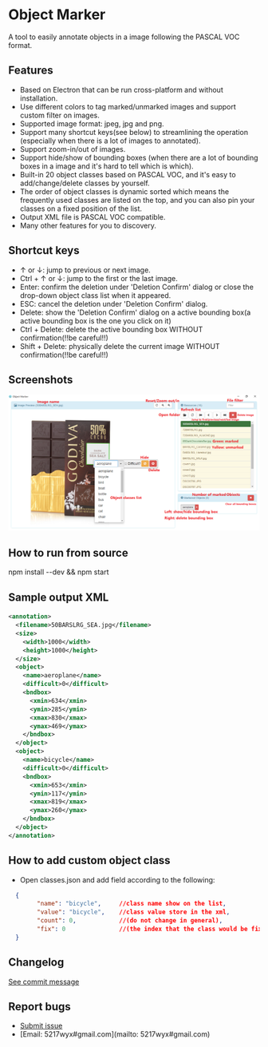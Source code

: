 Object Marker
=========================
A tool to easily annotate objects in a image following the PASCAL VOC format.


Features
------------
* Based on Electron that can be run cross-platform and without installation.
* Use different colors to tag marked/unmarked images and support custom filter on images.
* Supported image format: jpeg, jpg and png.
* Support many shortcut keys(see below) to streamlining the operation (especially when there is a lot of images to annotated).
* Support zoom-in/out of images.
* Support hide/show of bounding boxes (when there are a lot of bounding boxes in a image and it's hard to tell which is which).
* Built-in 20 object classes based on PASCAL VOC, and it's easy to add/change/delete classes by yourself.
* The order of object classes is dynamic sorted which means the frequently used classes are listed on the top, and you can also pin your classes on a fixed position of the list.
* Output XML file is PASCAL VOC compatible.
* Many other features for you to discovery.


Shortcut keys
------------
* ↑ or ↓: jump to previous or next image.
* Ctrl + ↑ or ↓: jump to the first or the last image.
* Enter: confirm the deletion under 'Deletion Confirm' dialog or close the drop-down object class list when it appeared.
* ESC: cancel the deletion under 'Deletion Confirm' dialog.
* Delete: show the 'Deletion Confirm' dialog on a active bounding box(a active bounding box is the one you click on it)
* Ctrl + Delete: delete the active bounding box WITHOUT confirmation(!!be careful!!)
* Shift + Delete: physically delete the current image WITHOUT confirmation(!!be careful!!)


Screenshots
------------
![](https://raw.githubusercontent.com/fancy967/Docs/master/objectmarker/objectmarker1.png)


How to run from source
------------
npm install --dev && npm start


Sample output XML
------------
```xml
<annotation>
  <filename>50BARSLRG_SEA.jpg</filename>
  <size>
    <width>1000</width>
    <height>1000</height>
  </size>
  <object>
    <name>aeroplane</name>
    <difficult>0</difficult>
    <bndbox>
      <xmin>634</xmin>
      <ymin>285</ymin>
      <xmax>830</xmax>
      <ymax>469</ymax>
    </bndbox>
  </object>
  <object>
    <name>bicycle</name>
    <difficult>0</difficult>
    <bndbox>
      <xmin>653</xmin>
      <ymin>117</ymin>
      <xmax>819</xmax>
      <ymax>260</ymax>
    </bndbox>
  </object>
</annotation>
```

How to add custom object class
------------
* Open classes.json and add field according to the following:
```json
  {
	    "name": "bicycle",     //class name show on the list,
	    "value": "bicycle",    //class value store in the xml,
	    "count": 0,            //(do not change in general),
	    "fix": 0               //(the index that the class would be fixed)
  }
```


Changelog
------------
[See commit message](https://github.com/fancy967/ObjectMarker/commits/master)


Report bugs
----------
- [Submit issue](https://github.com/fancy967/ObjectMarker/issues)
- [Email: 5217wyx#gmail.com](mailto: 5217wyx#gmail.com)
